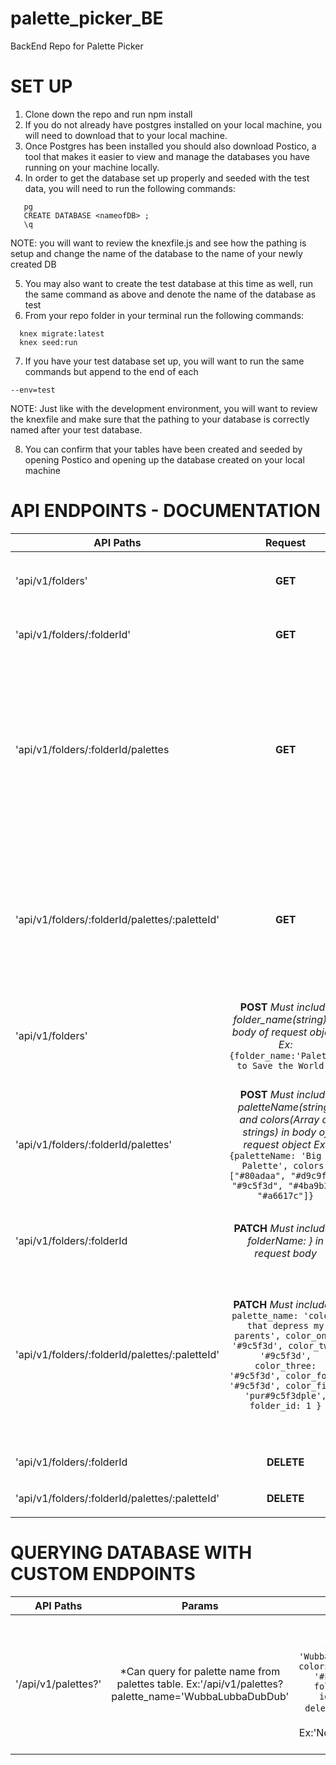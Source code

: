 # palette_picker_BE
BackEnd Repo for Palette Picker

# SET UP 

1. Clone down the repo and run npm install 
2. If you do not already have postgres installed on your local machine, you will need to download that to your local machine.
3. Once Postgres has been installed you should also download Postico, a tool that makes it easier to view and manage the databases you have running on your machine locally.
4. In order to get the database set up properly and seeded with the test data, you will need to run the following commands: 
```
   pg
   CREATE DATABASE <nameofDB> ;
   \q
```

NOTE: you will want to review the knexfile.js and see how the pathing is setup and change the name of the database to the name of your newly created DB 

5. You may also want to create the test database at this time as well, run the same command as above and denote the name of the database as test 
6. From your repo folder in your terminal run the following commands: 
```
  knex migrate:latest
  knex seed:run 
```
7. If you have your test database set up, you will want to run the same commands but append to the end of each 
```
--env=test
```
NOTE: Just like with the development environment, you will want to review the knexfile and make sure that the pathing to your database is correctly named after your test database. 

8. You can confirm that your tables have been created and seeded by opening Postico and opening up the database created on your local machine


# API ENDPOINTS - DOCUMENTATION

| API Paths             | Request       | Response                   |
| --------------------  |:-------------:| ------------------------------------------------:|
| 'api/v1/folders'| **GET**       |  **An Array of Folder Objects**  EX: ```[ { id: 577, folder_name: 'Project #1'},{...}, {...} ]```|        |
| 'api/v1/folders/:folderId'| **GET**   |   **A single folder (object)** *Ex:* ```{"id": 1,"folder_name": "Join the Fold"}```|
| 'api/v1/folders/:folderId/palettes| **GET** | **An Array of palletes for single folder** *EX:* ```[ { id: 4771, palette_name: 'Palette #1', color_one: '#80adaa', color_two: '#d9c9fb', color_three: '#9c5f3d', color_four: '#4ba9b3', color_five: '#a6617c', folder_id: 1591 }, { ... }, { ... } ] ``` |
| 'api/v1/folders/:folderId/palettes/:paletteId'| **GET**| **A single palette (object)** Ex: ```{"id": 1, "palette_name": "Palette #1", "color_one": "#80adaa", "color_two": "#d9c9fb", "color_three": "#9c5f3d", "color_four": "#4ba9b3", "color_five": "#a6617c", "folder_id": 1}```|
| 'api/v1/folders'| **POST**  *Must include folder_name(string) in body of request object Ex:* ```{folder_name:'Palettes to Save the World'}```|id of posted folder: ```{id: <integer}```|
| 'api/v1/folders/:folderId/palettes'          | **POST** *Must include paletteName(string) and colors(Array of strings) in body of request object Ex:* ```{paletteName: 'Big Ole Palette', colors: ["#80adaa", "#d9c9fb", "#9c5f3d", "#4ba9b3", "#a6617c"]}```| **An object with newly created palette, folderId, and its paletteId Ex:**```{paletteName: 'Big Ole Palette', colors: ["#80adaa", "#d9c9fb", "#9c5f3d", "#4ba9b3", "#a6617c"], folder_id: '4', id: 1}```|
| 'api/v1/folders/:folderId| **PATCH** *Must include { folderName: <String> }  in request body* | **An object with the updated name Ex:** ```{folderName: 'Wubbalubbadubdub'}```|
| 'api/v1/folders/:folderId/palettes/:paletteId'| **PATCH** *Must include* ```{ palette_name: 'colors that depress my parents', color_one: '#9c5f3d', color_two: '#9c5f3d', color_three: '#9c5f3d', color_four: '#9c5f3d', color_five: 'pur#9c5f3dple', folder_id: 1 }``` | **The updated palette object EX:** ```{ palette_name: 'colors that depress my parents', color_one: '#9c5f3d', color_two: '#9c5f3d', color_three: '#9c5f3d', color_four: '#9c5f3d', color_five: 'pur#9c5f3dple', folder_id: 1 }```|
| 'api/v1/folders/:folderId      | **DELETE**      | **A text response** Ex: ```'Folder has been deleted'``` |
| 'api/v1/folders/:folderId/palettes/:paletteId' | **DELETE** | **A text response** Ex: ```'Palette has been deleted'``` |

# QUERYING DATABASE WITH CUSTOM ENDPOINTS
| API Paths             | Params       | Response                   |
| --------------------  |:-------------:| ------------------------------------------------:|
| '/api/v1/palettes?'| *Can query for palette name from palettes table. Ex:'/api/v1/palettes?palette_name='WubbaLubbaDubDub' | **SUCCESS-an object** Ex: ```{palette_name: 'WubbaLubbaDubDub', colors: ['#FFFFFF', '#FFFFFF', ...], folder_id: "42", id: 4} has been deleted'``` **FAILURE-text response** Ex:'No results match that query'  |
